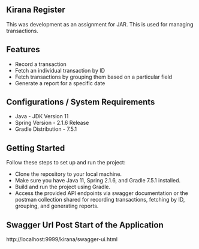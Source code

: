 Kirana Register
----
This was development as an assignment for JAR. This is used for managing transactions.

## Features
* Record a transaction
* Fetch an individual transaction by ID
* Fetch transactions by grouping them based on a particular field
* Generate a report for a specific date

## Configurations / System Requirements
* Java - JDK Version 11
* Spring Version - 2.1.6 Release
* Gradle Distribution - 7.5.1

## Getting Started
Follow these steps to set up and run the project:
* Clone the repository to your local machine.
* Make sure you have Java 11, Spring 2.1.6, and Gradle 7.5.1 installed.
* Build and run the project using Gradle.
* Access the provided API endpoints via swagger documentation or the postman collection shared for recording transactions, fetching by ID, grouping, and generating reports.

## Swagger Url Post Start of the Application
http://localhost:9999/kirana/swagger-ui.html
